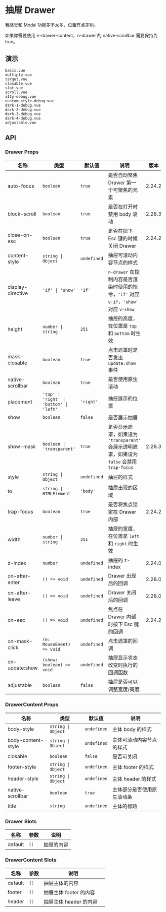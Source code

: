 # 抽屉 Drawer

我感觉和 Modal 功能差不太多，位置有点差别。

<n-alert title="提示" type="warning">
  如果你需要使用 <n-text code>n-drawer-content</n-text>，<n-text code>n-drawer</n-text> 的 <n-text code>native-scrollbar</n-text> 需要保持为 <n-text code>true</n-text>。
</n-alert>

## 演示

```demo
basic.vue
multiple.vue
target.vue
closable.vue
slot.vue
scroll.vue
a11y-debug.vue
custom-style-debug.vue
dark-1-debug.vue
dark-2-debug.vue
dark-3-debug.vue
dark-4-debug.vue
adjustable.vue
```

## API

### Drawer Props

| 名称 | 类型 | 默认值 | 说明 | 版本 |
| --- | --- | --- | --- | --- |
| auto-focus | `boolean` | `true` | 是否自动聚焦 Drawer 第一个可聚焦的元素 | 2.24.2 |
| block-scroll | `boolean` | `true` | 是否在打开时禁用 body 滚动 | 2.28.3 |
| close-on-esc | `boolean` | `true` | 是否在摁下 Esc 键的时候关闭 Drawer | 2.24.2 |
| content-style | `string \| Object` | `undefined` | 抽屉可滚动内容节点的样式 |  |
| display-directive | `'if' \| 'show'` | `'if'` | `n-drawer` 在控制内容是否渲染时使用的指令，`'if'` 对应 `v-if`，`'show'` 对应 `v-show` |  |
| height | `number \| string` | `251` | 抽屉的高度，在位置是 `top` 和 `bottom` 时生效 |  |
| mask-closable | `boolean` | `true` | 点击遮罩时是否发出 `update:show` 事件 |  |
| native-scrollbar | `boolean` | `true` | 是否使用原生滚动 |  |
| placement | `'top' \| 'right' \| 'bottom' \| 'left'` | `'right'` | 抽屉展示的位置 |  |
| show | `boolean` | `false` | 是否展示抽屉 |  |
| show-mask | `boolean \| 'transparent'` | `true` | 是否显示遮罩，如果设为 `'transparent'` 会展示透明遮罩，如果设为 `false` 会禁用 `trap-focus` | 2.28.3 |
| style | `string \| Object` | `undefined` | 抽屉的样式 |  |
| to | `string \| HTMLElement` | `'body'` | 抽屉出现的区域 |  |
| trap-focus | `boolean` | `true` | 是否将焦点锁定在 Drawer 内部 | 2.24.2 |
| width | `number \| string` | `251` | 抽屉的宽度，在位置是 `left` 和 `right` 时生效 |  |
| z-index | `number` | `undefined` | 抽屉的 z-index | 2.24.0 |
| on-after-enter | `() => void` | `undefined` | Drawer 出现后的回调 | 2.28.0 |
| on-after-leave | `() => void` | `undefined` | Drawer 关闭后的回调 | 2.28.0 |
| on-esc | `() => void` | `undefined` | 焦点在 Drawer 内部时按下 Esc 键的回调 | 2.24.2 |
| on-mask-click | `(e: MouseEvent) => void` | `undefined` | 点击遮罩的回调 |  |
| on-update:show | `(show: boolean) => void` | `undefined` | 抽屉显示状态改变时执行的回调函数 |  |
| adjustable | `boolean` | `false` | 抽屉是否可以调整宽度/高度. |  |

### DrawerContent Props

| 名称 | 类型 | 默认值 | 说明 |
| --- | --- | --- | --- |
| body-style | `string \| Object` | `undefined` | 主体 body 的样式 |
| body-content-style | `string \| Object` | `undefined` | 主体可滚动内容节点的样式 |
| closable | `boolean` | `false` | 是否可关闭 |
| footer-style | `string \| Object` | `undefined` | 主体 footer 的样式 |
| header-style | `string \| Object` | `undefined` | 主体 header 的样式 |
| native-scrollbar | `boolean` | `true` | 主体部分是否使用原生滚动条 |
| title | `string` | `undefined` | 主体的标题 |

### Drawer Slots

| 名称    | 参数 | 说明       |
| ------- | ---- | ---------- |
| default | `()` | 抽屉的内容 |

### DrawerContent Slots

| 名称    | 参数 | 说明                     |
| ------- | ---- | ------------------------ |
| default | `()` | 抽屉主体的内容           |
| footer  | `()` | 抽屉主体 footer 的内容   |
| header  | `()` | 抽屉主体 header 的内容　 |
